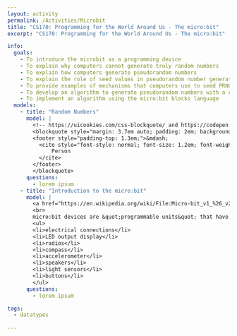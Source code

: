 ```yaml
---
layout: activity
permalink: /Activities/Microbit
title: "CS170: Programming for the World Around Us - The micro:bit"
excerpt: "CS170: Programming for the World Around Us - The micro:bit"

info:
  goals: 
    - To introduce the microbit as a programming device
    - To explain why computers cannot generate truly random numbers
    - To explain how computers generate pseudorandom numbers
    - To explain the role of seed values in pseudorandom number generators (PRNG)
    - To provide examples of mechanisms that computers use to seed PRNGs
    - To develop an algorithm to generate pseudorandom numbers with a computer
    - To implement an algorithm using the micro:bit blocks language
  models:
    - title: "Random Numbers"
      model: |
        <!-- https://uicookies.com/css-blockquote/ and https://codepen.io/jonitrythall/pen/XbENPM-->
        <blockquote style="margin: 3.7em auto; padding: 2em; background: linear-gradient(white, white) padding-box, url(https://s3-us-west-2.amazonaws.com/s.cdpn.io/80625/sea.jpg) border-box  0 / cover; border: 2em solid transparent; box-shadow: 5px 3px 30px black; font-size: 1.4em; font-style: italic; line-height: 1.5; width: 40%;">lorem ipsum.
        <footer style="padding-top: 1.3em;">&mdash;
          <cite style="font-style: normal; font-size: 1.2em; font-weight: bold;">
              Person
          </cite>
        </footer>
        </blockquote>
      questions: 
        - lorem ipsum  
    - title: "Introduction to the micro:bit"
      model: |
        <a href="https://en.wikipedia.org/wiki/File:Micro-bit_v1_%26_v2.JPG#/media/File:Micro-bit_v1_&amp;_v2.JPG"><img src="https://upload.wikimedia.org/wikipedia/en/thumb/a/a3/Micro-bit_v1_%26_v2.JPG/1200px-Micro-bit_v1_%26_v2.JPG" alt="Micro-bit v1 &amp; v2.JPG: Creative Commons Zero, Public Domain Dedication"></a>
        <br>
        micro:bit devices are &quot;programmable units&quot; that have:
        <ul>
        <li>electrical connections</li>
        <li>LED output display</li>
        <li>radios</li>
        <li>compass</li>
        <li>accelerometer</li>
        <li>speakers</li>
        <li>light sensors</li>
        <li>buttons</li>
        </ul>
      questions: 
        - lorem ipsum

tags:
  - datatypes
  
---
```


